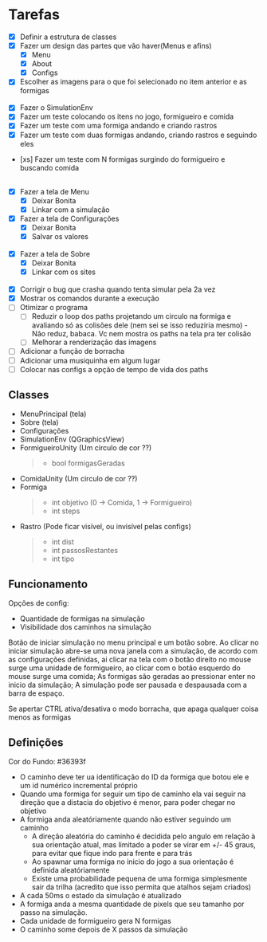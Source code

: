 # Tarefas

- [x] Definir a estrutura de classes
- [x] Fazer um design das partes que vão haver(Menus e afins)
  - [x] Menu
  - [x] About
  - [x] Configs
- [x] Escolher as imagens para o que foi selecionado no item anterior e as formigas</br></br>
- [x] Fazer o SimulationEnv
- [x] Fazer um teste colocando os itens no jogo, formigueiro e comida
- [x] Fazer um teste com uma formiga andando e criando rastros
- [x] Fazer um teste com duas formigas andando, criando rastros e seguindo eles
- [xs] Fazer um teste com N formigas surgindo do formigueiro e buscando comida</br></br>
- [x] Fazer a tela de Menu
  - [x] Deixar Bonita
  - [x] Linkar com a simulação
- [x] Fazer a tela de Configurações
  - [x] Deixar Bonita
  - [x] Salvar os valores</br></br>
- [x] Fazer a tela de Sobre
  - [x] Deixar Bonita
  - [x] Linkar com os sites</br></br>
- [x] Corrigir o bug que crasha quando tenta simular pela 2a vez
- [x] Mostrar os comandos durante a execução
- [ ] Otimizar o programa
  - [ ] Reduzir o loop dos paths projetando um circulo na formiga e avaliando só as colisões dele (nem sei se isso reduziria mesmo) - Não reduz, babaca. Vc nem mostra os paths na tela pra ter colisão
  - [ ] Melhorar a renderização das imagens
- [ ] Adicionar a função de borracha
- [ ] Adicionar uma musiquinha em algum lugar
- [ ] Colocar nas configs a opção de tempo de vida dos paths

## Classes

- MenuPrincipal (tela)
- Sobre (tela)
- Configurações
- SimulationEnv (QGraphicsView)
- FormigueiroUnity (Um circulo de cor ??)
  > - bool formigasGeradas
- ComidaUnity (Um circulo de cor ??)
- Formiga
  > - int objetivo (0 -> Comida, 1 -> Formigueiro)
  > - int steps
- Rastro (Pode ficar visível, ou invisível pelas configs)
  > - int dist
  > - int passosRestantes
  > - int tipo

## Funcionamento

Opções de config:

- Quantidade de formigas na simulação
- Visibilidade dos caminhos na simulação

Botão de iniciar simulação no menu principal e um botão sobre. Ao clicar no iniciar simulação abre-se uma nova janela com a simulação, de acordo com as configurações definidas, ai clicar na tela com o botão direito no mouse surge uma unidade de formigueiro, ao clicar com o botão esquerdo do mouse surge uma comida; As formigas são geradas ao pressionar enter no inicio da simulação; A simulação pode ser pausada e despausada com a barra de espaço.

Se apertar CTRL ativa/desativa o modo borracha, que apaga qualquer coisa menos as formigas

## Definições

Cor do Fundo: #36393f

- O caminho deve ter ua identificação do ID da formiga que botou ele e um id numérico incremental próprio
- Quando uma formiga for seguir um tipo de caminho ela vai seguir na direção que a distacia do objetivo é menor, para poder chegar no objetivo
- A formiga anda aleatóriamente quando não estiver seguindo um caminho
  - A direção aleatória do caminho é decidida pelo angulo em relação à sua orientação atual, mas limitado a poder se virar em +/- 45 graus, para evitar que fique indo para frente e para trás
  - Ao spawnar uma formiga no inicio do jogo a sua orientação é definida aleatóriamente
  - Existe uma probabilidade pequena de uma formiga simplesmente sair da trilha (acredito que isso permita que atalhos sejam criados)
- A cada 50ms o estado da simulação é atualizado
- A formiga anda a mesma quantidade de pixels que seu tamanho por passo na simulação.
- Cada unidade de formigueiro gera N formigas
- O caminho some depois de X passos da simulação
